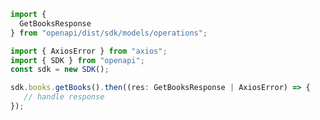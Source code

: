 <!-- Start SDK Example Usage -->
```typescript
import {
  GetBooksResponse
} from "openapi/dist/sdk/models/operations";

import { AxiosError } from "axios";
import { SDK } from "openapi";
const sdk = new SDK();

sdk.books.getBooks().then((res: GetBooksResponse | AxiosError) => {
   // handle response
});
```
<!-- End SDK Example Usage -->